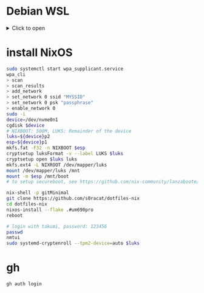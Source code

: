 # Debian WSL

<details>
    <summary>Click to open</summary>
    <pre><code>sudo passwd -d takumi
sudo apt update; sudo apt upgrade -y
sudo apt install curl xz-utils zsh -y
sh <(curl -L https://nixos.org/nix/install) --no-daemon
. ~/.nix-profile/etc/profile.d/nix.sh
nix-shell -p gitMinimal --run "git clone https://github.com/s0racat/dotfiles-nix"
cd dotfiles-nix
export NIX_CONFIG="experimental-features = nix-command flakes"
nix run
chsh -s $(which zsh)</pre></code>
    <h2>docker</h2>
    <p>https://learn.microsoft.com/ja-jp/windows/wsl/systemd</p>
<p>https://docs.docker.com/engine/install/debian/</p>
    <h2>systemd user</h2>
    <pre><code>sudo apt install -y dbus-user-session
sudo loginctl enable-linger $USER</pre></code>
    <h2>Change /bin/sh symlink to /bin/bash</h2>
    <pre><code>sudo update-alternatives --install /bin/sh sh /bin/bash 100</pre></code>
</details>

# install NixOS

```bash
sudo systemctl start wpa_supplicant.service
wpa_cli
> scan
> scan_results
> add_network
> set_network 0 ssid "MYSSID"
> set_network 0 psk "passphrase"
> enable_network 0
sudo -i
device=/dev/nvme0n1
cgdisk $device
# NIXBOOT: 500M, LUKS: Remainder of the device
luks=${device}p2
esp=${device}p1
mkfs.fat -F32 -n NIXBOOT $esp
cryptsetup luksFormat -v --label LUKS $luks
cryptsetup open $luks luks
mkfs.ext4 -L NIXROOT /dev/mapper/luks
mount /dev/mapper/luks /mnt
mount -m $esp /mnt/boot
# to setup secureboot, see https://github.com/nix-community/lanzaboote/blob/master/docs/QUICK_START.md

nix-shell -p gitMinimal
git clone https://github.com/s0racat/dotfiles-nix
cd dotfiles-nix
nixos-install --flake .#um690pro
reboot

# login with takumi, password: 123456
passwd
nmtui
sudo systemd-cryptenroll --tpm2-device=auto $luks
```

# gh

```bash
gh auth login
```
